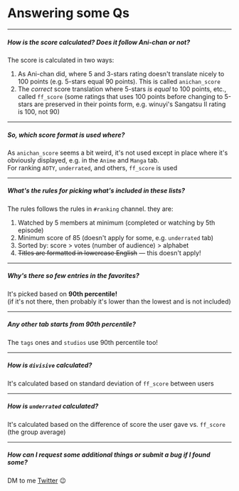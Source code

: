 # Answering some Qs

---

##### How is the score calculated? Does it follow Ani-chan or not?

The score is calculated in two ways:  

1. As Ani-chan did, where 5 and 3-stars rating doesn't translate nicely to 100 points (e.g. 5-stars equal 90 points). This is called `anichan_score`  
2. The *correct* score translation where 5-stars *is equal* to 100 points, etc., called `ff_score` (some ratings that uses 100 points before changing to 5-stars are preserved in their points form, e.g. winuyi's Sangatsu II rating is 100, not 90)

---

##### So, which score format is used where?

As `anichan_score` seems a bit weird, it's not used except in place where it's obviously displayed, e.g. in the `Anime` and `Manga` tab.  
For ranking `AOTY`, `underrated`, and others, `ff_score` is used

---

##### What's the rules for picking what's included in these lists?

The rules follows the rules in `#ranking` channel. they are:  

1. Watched by 5 members at minimum (completed or watching by 5th episode)
2. Minimum score of 85 (doesn't apply for some, e.g. `underrated` tab)
3. Sorted by: score > votes (number of audience) > alphabet
4. ~~Titles are formatted in lowercase English~~ — this doesn't apply!

---

##### Why's there so few entries in the favorites?

It's picked based on **90th percentile!**  
(if it's not there, then probably it's lower than the lowest and is not included)

---

##### Any other tab starts from 90th percentile?

The `tags` ones and `studios` use 90th percentile too!

---

##### How is `divisive` calculated?

It's calculated based on standard deviation of `ff_score` between users

---

##### How is `underrated` calculated?

It's calculated based on the difference of score the user gave vs. `ff_score` (the group average)

---

##### How can I request some additional things or submit a bug if I found some?

DM to me [Twitter](https://twitter.com/vioxcd) 😉️
